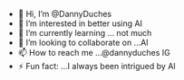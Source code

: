 - 👋 Hi, I’m @DannyDuches
- 👀 I’m interested in better using AI
- 🌱 I’m currently learning ... not much    
- 💞️ I’m looking to collaborate on ...AI
- 📫 How to reach me ...@dannyduches IG
- ⚡ Fun fact: ...I always been intrigued by AI

<!---
DannyDuches/DannyDuches is a ✨ special ✨ repository because its `README.md` (this file) appears on your GitHub profile.
You can click the Preview link to take a look at your changes.
--->
